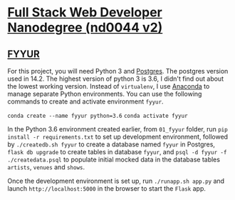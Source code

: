 # [Full Stack Web Developer Nanodegree (nd0044 v2)](https://github.com/udacity/FSND)



## [FYYUR](https://github.com/tsunghuanghsieh/udacity/tree/main/nd0044/01_fyyur)
For this project, you will need Python 3 and [Postgres](https://formulae.brew.sh/formula/postgresql). The postgres version used in 14.2. The highest version of python 3 is 3.6, I didn't find out about the lowest working version. Instead of `virtualenv`, I use [Anaconda](https://www.anaconda.com/products/distribution) to manage separate Python environments. You can use the following commands to create and activate environment `fyyur`.

`conda create --name fyyur python=3.6`
`conda activate fyyur`

In the Python 3.6 environment created earlier, from `01_fyyur` folder, run `pip install -r requirements.txt` to set up development environment, followed by `./createdb.sh fyyur` to create a database named `fyyur` in Postgres, `flask db upgrade` to create tables in database `fyyur`, and `psql -d fyyur -f ./createdata.psql` to populate initial mocked data in the database tables `artists`, `venues` and `shows`.

Once the development environment is set up, run `./runapp.sh app.py` and launch `http://localhost:5000` in the browser to start the `Flask` app.
